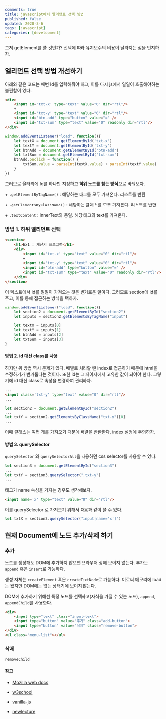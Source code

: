 ```yaml
---
comments: true
title: javascript에서 엘리먼트 선택 방법
published: false
updated: 2020-3-6
tags: [javascript]
categories: [development]
---
```


그저 getElement를 쓸 것인가? 선택에 따라 유지보수의 비용이 달라지는 점을 인지하자.



## 엘리먼트 선택 방법 개선하기

아래와 같은 코드는 매번 Id를 입력해줘야 하고, 이를 다시 js에서 일일이 호출해야하는 불편함이 있다.

```html
<div>
    <input id='txt-x' type="text" value="0" dir="rtl"/>
    +
    <input id='txt-y' type="text" value="0" dir="rtl"/>
    <input id='btn-add' type="button" value="=" />
    <input id='txt-sum' type="text" value="0" readonly dir="rtl"/>
</div>
```

```javascript
window.addEventListener("load", function(){
    let textX = document.getElementById('txt-x')
    let textY = document.getElementById('txt-y')
    let btnAdd = document.getElementById('btn-add')
    let txtSum = document.getElementById('txt-sum')
    btnAdd.onclick = function() {
        txtSum.value = parseInt(textX.value) + parseInt(textY.value)
    }
})
```

그러므로 울타리에 Id를 하나만 지정하고 **하위 노드를 찾는 방식**으로 바꿔보자.

\+ `.getElementByTagName()` : 해당하는 태그를 모두 가져온다. 리스트를 반환

\+ `.getElementsByClassName()` : 해당하는 클래스를 모두 가져온다. 리스트를 반환

\+ `.textContent` : innerText와 동일. 해당 태그의 text를 가져온다.



### 방법 1. 하위 엘리먼트 선택

```html
<section>
    <h1>Ex1 : 계산기 프로그램</h1>
    <div>
        <input id='txt-x' type="text" value="0" dir="rtl"/>
        +
        <input id='txt-y' type="text" value="0" dir="rtl"/>
        <input id='btn-add' type="button" value="=" />
        <input id='txt-sum' type="text" value="0" readonly dir="rtl"/>
    </div>
</section>
```

이 텍스트에서 id를 일일이 가져오는 것은 번거로운 일이다. 그러므로 section에 id를 주고, 이를 통해 접근하는 방식을 택하자.

```javascript
window.addEventListener("load", function(){
    let section2 = document.getElementById("section2")
    let inputs = section2.getElementsByTagName("input")

    let textX = inputs[0]
    let textY = inputs[1]
    let btnAdd = inputs[2]
    let txtSum = inputs[3]
}
```



#### 방법 2. id 대신 class를 사용

하지만 위 방법 역시 문제가 있다. 배열로 처리할 땐 index로 접근하기 때문에 html을 수정하기가 번거롭다는 것이다. 또한 id는 그 페이지에서 고유한 값이 되어야 한다. 그렇기에 id 대신 class로 속성을 변경하여 관리하자.

```html
...
<input class='txt-y' type="text" value="0" dir="rtl"/>
...
```

```javascript
let section2 = document.getElementById("section2")
...
let txtY = section2.getElementsByClassName("txt-y")[0]
...
```

이때 클래스는 여러 개를 가져오기 때문에 배열을 반환한다. index 설정에 주의하자.



#### 방법 3. querySelector

`querySelector` 와 `querySelectorAll`을 사용하면 css selector를 사용할 수 있다.

```javascript
let section3 = document.getElementById("section3")
...
let txtY = section3.querySelector(".txt-y")
...
```

태그가 name 속성을 가지는 경우도 생각해보자.

```html
<input name='x' type="text" value="0" dir="rtl"/>
```

이를 querySelector 로 가져오기 위해서 다음과 같이 쓸 수 있다.

```javascript
let txtX = section3.querySelector("input[name='x']")
```



## 현재 Document에 노드 추가/삭제 하기

### 추가

노드를 생성해도 DOM에 추가하지 않으면 브라우저 상에 보이지 않는다. 추가는 `append` 혹은 `insert`로 가능하다.

생성 자체는 `createElement` 혹은 `createTextNode`로 가능하다. 이로써 메모리에 load는 됐지만 DOM에는 없는 상태기에 보이지 않는다.

DOM에 추가하기 위해선 특정 노드를 선택하고(자식을 가질 수 있는 노드), `append`, `appendChild`를 사용한다.

```html
<div>
    <input type="text" class="input-text">
    <input type="button" value="추가" class="add-button">
    <input type="button" value="삭제" class="remove-button">
</div>
<ul class="menu-list"></ul>
```





### 삭제

`removeChild`









#### 참고

- [Mozilla web docs](https://developer.mozilla.org/en-US/docs/Web/JavaScript)

- [w3school](https://www.w3schools.com/jsref/)
- [vanilla-js](http://vanilla-js.com/)

- [newlecture](https://www.youtube.com/watch?v=gxzy_CFqV1M&list=PLq8wAnVUcTFWhQrIXNN6kPYXJA6X2IQM4)